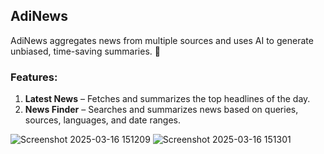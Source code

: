 ## AdiNews
AdiNews aggregates news from multiple sources and uses AI to generate unbiased, time-saving summaries. 🚀  

### Features:  
1) **Latest News** – Fetches and summarizes the top headlines of the day.  
2) **News Finder** – Searches and summarizes news based on queries, sources, languages, and date ranges.    

![Screenshot 2025-03-16 151209](https://github.com/user-attachments/assets/922fb776-6a0a-4bee-84d3-a3009bc582a5)
![Screenshot 2025-03-16 151301](https://github.com/user-attachments/assets/4806267a-6944-4170-ac79-f93cc89bdb95)
